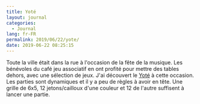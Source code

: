 ```yaml
---
title: Yoté
layout: journal
categories:
  - Journal
lang: fr-FR
permalink: 2019/06/22/yote/
date: 2019-06-22 08:25:15
---
```


Toute la ville était dans la rue à l'occasion de la fête de la musique. Les bénévoles du café jeu associatif en ont profité pour mettre des tables dehors, avec une sélection de jeux. J'ai découvert le [Yoté](http://www.tujoues.fr/yote/) à cette occasion. Les parties sont dynamiques et il y a peu de règles à avoir en tête. Une grille de 6x5, 12 jetons/cailloux d'une couleur et 12 de l'autre suffisent à lancer une partie.